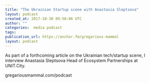 ```yaml
---
title: "The Ukrainian Startup scene with Anastasia Sleptsova"
layout: podcast
created_at: 2017-10-30 09:58:06 UTC
author: ""
categories:  media podcast
tags:
publication_url: https://anchor.fm/gregarious-mammal
layout: podcast
---
```

As part of a forthcoming article on the Ukrainian tech/startup scene, I interview Anastasia Sleptsova Head of Ecosystem Partnerships at UNIT.City.

gregariousmammal.com/podcast